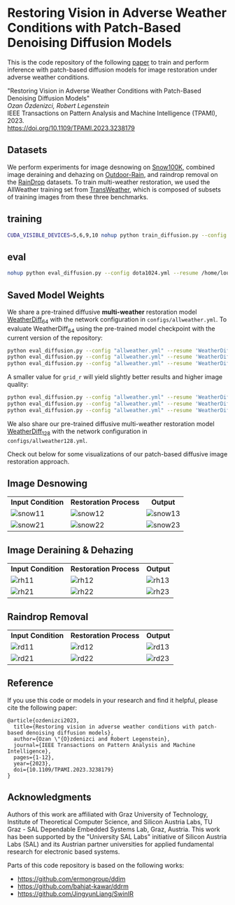 # Restoring Vision in Adverse Weather Conditions with Patch-Based Denoising Diffusion Models

This is the code repository of the following [paper](https://arxiv.org/pdf/2207.14626.pdf) to train and perform inference with patch-based diffusion models for image restoration under adverse weather conditions.

"Restoring Vision in Adverse Weather Conditions with Patch-Based Denoising Diffusion Models"\
<em>Ozan Özdenizci, Robert Legenstein</em>\
IEEE Transactions on Pattern Analysis and Machine Intelligence (TPAMI), 2023.\
https://doi.org/10.1109/TPAMI.2023.3238179

## Datasets

We perform experiments for image desnowing on [Snow100K](https://sites.google.com/view/yunfuliu/desnownet), combined image deraining and dehazing on [Outdoor-Rain](https://github.com/liruoteng/HeavyRainRemoval), and raindrop removal on
the [RainDrop](https://github.com/rui1996/DeRaindrop) datasets. To train multi-weather restoration, we used the AllWeather training set from [TransWeather](https://github.com/jeya-maria-jose/TransWeather), which is composed of subsets of training images from these three benchmarks.

## training
```bash
CUDA_VISIBLE_DEVICES=5,6,9,10 nohup python train_diffusion.py --config snow100k.yml > out_reverse.log 2>&1 &
```

## eval
```bash
nohup python eval_diffusion.py --config dota1024.yml --resume /home/louanqi/pycharmp/ckpts/Snow100K_ddpm.pth.tar --test_set dota > out_eval.log 2>&1 &
```

## Saved Model Weights

We share a pre-trained diffusive **multi-weather** restoration model [WeatherDiff<sub>64</sub>](https://igi-web.tugraz.at/download/OzdenizciLegensteinTPAMI2023/WeatherDiff64.pth.tar) with the network configuration in `configs/allweather.yml`.
To evaluate WeatherDiff<sub>64</sub> using the pre-trained model checkpoint with the current version of the repository:
```bash
python eval_diffusion.py --config "allweather.yml" --resume 'WeatherDiff64.pth.tar' --test_set 'raindrop' --sampling_timesteps 25 --grid_r 16
python eval_diffusion.py --config "allweather.yml" --resume 'WeatherDiff64.pth.tar' --test_set 'rainfog' --sampling_timesteps 25 --grid_r 16
python eval_diffusion.py --config "allweather.yml" --resume 'WeatherDiff64.pth.tar' --test_set 'snow' --sampling_timesteps 25 --grid_r 16
```

A smaller value for `grid_r` will yield slightly better results and higher image quality:
```bash
python eval_diffusion.py --config "allweather.yml" --resume 'WeatherDiff64.pth.tar' --test_set 'raindrop' --sampling_timesteps 25 --grid_r 4
python eval_diffusion.py --config "allweather.yml" --resume 'WeatherDiff64.pth.tar' --test_set 'rainfog' --sampling_timesteps 25 --grid_r 4
python eval_diffusion.py --config "allweather.yml" --resume 'WeatherDiff64.pth.tar' --test_set 'snow' --sampling_timesteps 25 --grid_r 4
```

We also share our pre-trained diffusive multi-weather restoration model [WeatherDiff<sub>128</sub>](https://igi-web.tugraz.at/download/OzdenizciLegensteinTPAMI2023/WeatherDiff128.pth.tar) with the network configuration in `configs/allweather128.yml`.

Check out below for some visualizations of our patch-based diffusive image restoration approach.

## Image Desnowing

<table border="0" cellspacing="0" cellpadding="0">
  <tr>
    <td align="center"><b>Input Condition</td>
    <td align="center"><b>Restoration Process</td>
    <td align="center"><b>Output</td>
  <tr>
    <td> <img src="https://user-images.githubusercontent.com/30931390/181769278-2ab420b3-6e81-4e9d-9d41-3c1bbbae6d7e.png" alt="snow11"></td>
    <td> <img src="https://user-images.githubusercontent.com/30931390/182351181-9528c4cb-218d-4b06-8c4c-210219ace8bc.gif" alt="snow12"></td>
    <td> <img src="https://user-images.githubusercontent.com/30931390/181769282-242711d5-e809-45c3-ab89-3e8fabbe1e97.png" alt="snow13"></td>
  </tr>
  <tr>
    <td> <img src="https://user-images.githubusercontent.com/30931390/181769267-24c7541f-670a-484c-8e44-12c5e95f1e58.png" alt="snow21"></td>
    <td> <img src="https://user-images.githubusercontent.com/30931390/182351179-b0183145-ce70-4ded-87eb-077a22c9112a.gif" alt="snow22"></td>
    <td> <img src="https://user-images.githubusercontent.com/30931390/181769271-08328a77-5452-4bfe-93fd-eccfcc3099c5.png" alt="snow23"></td>
  </tr>
</table>
  
## Image Deraining \& Dehazing

<table border="0" cellspacing="0" cellpadding="0">
  <tr>
    <td align="center"><b>Input Condition</td>
    <td align="center"><b>Restoration Process</td>
    <td align="center"><b>Output</td>
  <tr>
    <td> <img src="https://user-images.githubusercontent.com/30931390/181770508-490da62c-2f73-4d4f-9a97-45c8f5f5ff66.png" alt="rh11"></td>
    <td> <img src="https://user-images.githubusercontent.com/30931390/182351163-7913703b-977f-4117-95ce-2e88397be6be.gif" alt="rh12"></td>
    <td> <img src="https://user-images.githubusercontent.com/30931390/181770509-24266aa7-e177-455a-bbce-6d43e71acb77.png" alt="rh13"></td>
  </tr>
  <tr>
    <td> <img src="https://user-images.githubusercontent.com/30931390/182351171-fd874818-d797-409a-9988-28824091417f.png" alt="rh21"></td>
    <td> <img src="https://user-images.githubusercontent.com/30931390/182351167-94807242-a5ba-473e-8503-11f9c294b9bf.gif" alt="rh22"></td>
    <td> <img src="https://user-images.githubusercontent.com/30931390/182351176-a9f49787-e7ed-45bc-b9ac-d6585a81bd09.png" alt="rh23"></td>
  </tr>
</table>

## Raindrop Removal

<table border="0" cellspacing="0" cellpadding="0">
  <tr>
    <td align="center"><b>Input Condition</td>
    <td align="center"><b>Restoration Process</td>
    <td align="center"><b>Output</td>
  <tr>
    <td> <img src="https://user-images.githubusercontent.com/30931390/181769984-0072cb4e-c5fc-472a-8c57-58eace811521.png" alt="rd11"></td>
    <td> <img src="https://user-images.githubusercontent.com/30931390/182351153-785519aa-3df2-4141-89f3-c8837345eeb3.gif" alt="rd12"></td>
    <td> <img src="https://user-images.githubusercontent.com/30931390/181769987-54b1ba62-e023-4a97-9d9d-32a644037109.png" alt="rd13"></td>
  </tr>
  <tr>
    <td> <img src="https://user-images.githubusercontent.com/30931390/182351159-e9953ae1-652a-4bdd-a254-6ba823e5444d.png" alt="rd21"></td>
    <td> <img src="https://user-images.githubusercontent.com/30931390/182351158-5ccb3215-5d52-4cda-8dcf-825629fb9f1c.gif" alt="rd22"></td>
    <td> <img src="https://user-images.githubusercontent.com/30931390/182351162-1251b9bb-da71-4d1a-9a11-a4ee5729e1b2.png" alt="rd23"></td>
  </tr>
</table>


## Reference
If you use this code or models in your research and find it helpful, please cite the following paper:
```
@article{ozdenizci2023,
  title={Restoring vision in adverse weather conditions with patch-based denoising diffusion models},
  author={Ozan \"{O}zdenizci and Robert Legenstein},
  journal={IEEE Transactions on Pattern Analysis and Machine Intelligence}, 
  pages={1-12},
  year={2023},
  doi={10.1109/TPAMI.2023.3238179}
}
```

## Acknowledgments

Authors of this work are affiliated with Graz University of Technology, Institute of Theoretical Computer Science, and Silicon Austria Labs, TU Graz - SAL Dependable Embedded Systems Lab, Graz, Austria. This work has been supported by the "University SAL Labs" initiative of Silicon Austria Labs (SAL) and its Austrian partner universities for applied fundamental research for electronic based systems.

Parts of this code repository is based on the following works:

* https://github.com/ermongroup/ddim
* https://github.com/bahjat-kawar/ddrm
* https://github.com/JingyunLiang/SwinIR

